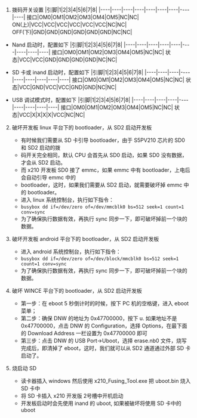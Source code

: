 ###

1. 拨码开关设置
    |引脚|1|2|3|4|5|6|7|8|
    |----|----|----|----|----|----|----|----|----|
    接口|OM0|OM1|OM2|OM3|OM4|OM5|NC|NC|
    ON(上)|VCC|VCC|VCC|VCC|VCC|VCC|NC|NC|
    OFF(下)|GND|GND|GND|GND|GND|GND|NC|NC|


* Nand 启动时，配置如下
    |引脚|1|2|3|4|5|6|7|8|
    |----|----|----|----|----|----|----|----|----|
    接口|OM0|OM1|OM2|OM3|OM4|OM5|NC|NC|
    状态|VCC|VCC|GND|GND|GND|GND|NC|NC|


* SD 卡或 inand 启动时，配置如下
    |引脚|1|2|3|4|5|6|7|8|
    |----|----|----|----|----|----|----|----|----|
    接口|OM0|OM1|OM2|OM3|OM4|OM5|NC|NC|
    状态|VCC|GND|VCC|VCC|GND|GND|NC|NC|


* USB 调试模式时，配置如下
    |引脚|1|2|3|4|5|6|7|8|
    |----|----|----|----|----|----|----|----|----|
    接口|OM0|OM1|OM2|OM3|OM4|OM5|NC|NC|
    状态|VCC|X|X|X|X|VCC|NC|NC|

2. 破坏开发板 linux 平台下的 bootloader，从 SD2 启动开发板
    * 有时候我们需要从 SD 卡引导 bootloader，由于 S5PV210 芯片的 SD0 和 SD2 启动的拨
    * 码开关完全相同，默认 CPU 会首先从 SD0 启动，如果 SD0 没有数据，才会从 SD2 启动。
    * 而 x210 开发板 SD0 接了 emmc，如果 emmc 中有 bootloader，上电后会自动引导 emmc 中的
    * bootloader，这时，如果我们需要从 SD2 启动，就需要破坏掉 emmc 中的 bootloader。
    * 进入 linux 系统控制台，执行如下指令：
    * `busybox dd if=/dev/zero of=/dev/mmcblk0 bs=512 seek=1 count=1 conv=sync`
    * 为了确保执行数据有效，再执行 sync 同步一下，即可破坏掉前一个块的数据。

3. 破坏开发板 android 平台下的 bootloader，从 SD2 启动开发板
    * 进入 android 系统控制台，执行如下指令：
    * `busybox dd if=/dev/zero of=/dev/block/mmcblk0 bs=512 seek=1 count=1 conv=sync`
    * 为了确保执行数据有效，再执行 sync 同步一下，即可破坏掉前一个块的数据。

4. 破坏 WINCE 平台下的 bootloader，从 SD2 启动开发板
    * 第一步：在 eboot 5 秒倒计时的时候，按下 PC 机的空格键，进入 eboot 菜单；
    * 第二步：确保 DNW 的地址为 0x47700000，按下 u. 如果地址不是 0x47700000，点击 DNW 的 Configuration，选择 Options，在最下面的 Download Address 一栏设置为 0x47700000 即可
    * 第三步：点击 DNW 的 USB Port->Uboot，选择 erase.nb0 文件，烧写完成后，即清掉了 eboot，这时，我们就可以从 SD2 通道通过外部 SD 卡启动了。

5. 烧启动 SD
    * 读卡器插入 windows 然后使用 x210_Fusing_Tool.exe 把 uboot.bin 烧入 SD 卡中
    * 将 SD 卡插入 x210 开发版 2号槽中开机启动
    * 开发板启动时会先使用 inand 的 uboot, 如果被破坏将使用 SD 卡中的 uboot
